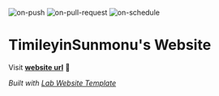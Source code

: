 
  ![on-push](../../actions/workflows/on-push.yaml/badge.svg)
  ![on-pull-request](../../actions/workflows/on-pull-request.yaml/badge.svg)
  ![on-schedule](../../actions/workflows/on-schedule.yaml/badge.svg)

  # TimileyinSunmonu's Website

  Visit **[website url](#)** 🚀

  _Built with [Lab Website Template](https://greene-lab.gitbook.io/lab-website-template-docs)_

